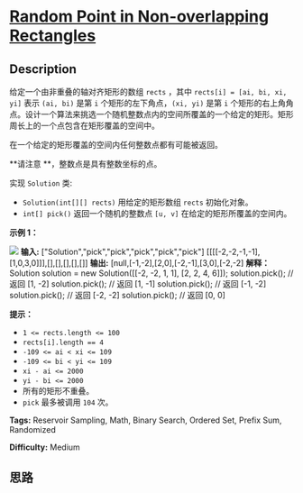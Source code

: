 # [Random Point in Non-overlapping Rectangles][title]

## Description

给定一个由非重叠的轴对齐矩形的数组 `rects` ，其中 `rects[i] = [ai, bi, xi, yi]` 表示 `(ai, bi)` 是第
`i` 个矩形的左下角点，`(xi, yi)` 是第 `i`
个矩形的右上角角点。设计一个算法来挑选一个随机整数点内的空间所覆盖的一个给定的矩形。矩形周长上的一个点包含在矩形覆盖的空间中。

在一个给定的矩形覆盖的空间内任何整数点都有可能被返回。

**请注意  **，整数点是具有整数坐标的点。

实现 `Solution` 类:

  * `Solution(int[][] rects)` 用给定的矩形数组 `rects` 初始化对象。
  * `int[] pick()` 返回一个随机的整数点 `[u, v]` 在给定的矩形所覆盖的空间内。



**示例 1：**

![](https://assets.leetcode.com/uploads/2021/07/24/lc-pickrandomrec.jpg)
            **输入:** ["Solution","pick","pick","pick","pick","pick"]    [[[[-2,-2,-1,-1],[1,0,3,0]]],[],[],[],[],[]]    **输出:** [null,[-1,-2],[2,0],[-2,-1],[3,0],[-2,-2]        **解释：**    Solution solution = new Solution([[-2, -2, 1, 1], [2, 2, 4, 6]]);    solution.pick(); // 返回 [1, -2]    solution.pick(); // 返回 [1, -1]    solution.pick(); // 返回 [-1, -2]    solution.pick(); // 返回 [-2, -2]    solution.pick(); // 返回 [0, 0]



**提示：**

  * `1 <= rects.length <= 100`
  * `rects[i].length == 4`
  * `-109 <= ai < xi <= 109`
  * `-109 <= bi < yi <= 109`
  * `xi - ai <= 2000`
  * `yi - bi <= 2000`
  * 所有的矩形不重叠。
  * `pick` 最多被调用 `104` 次。




**Tags:** Reservoir Sampling, Math, Binary Search, Ordered Set, Prefix Sum, Randomized

**Difficulty:** Medium

## 思路

[title]: https://leetcode-cn.com/problems/random-point-in-non-overlapping-rectangles
